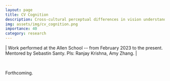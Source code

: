 ```yaml
---
layout: page
title: CV Cognition
description: Cross-cultural perceptual differences in vision understanding models
img: assets/img/cv_cognition.png
importance: 40
category: research
---
```


| Work performed at the Allen School -- from February 2023 to the present. Mentored by Sebastin Santy. PIs: Ranjay Krishna, Amy Zhang. |

<br>

Forthcoming.







